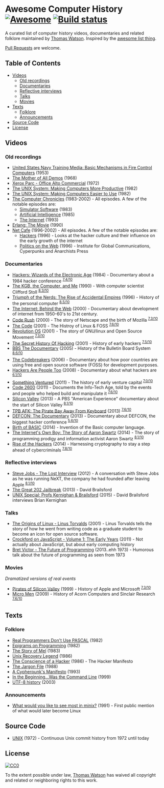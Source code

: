 # Awesome Computer History [![Awesome](https://cdn.rawgit.com/sindresorhus/awesome/d7305f38d29fed78fa85652e3a63e154dd8e8829/media/badge.svg)](https://github.com/sindresorhus/awesome) [![Build status](https://api.travis-ci.org/watson/awesome-computer-history.svg?branch=master)](https://travis-ci.org/watson/awesome-computer-history)

A curated list of computer history videos, documentaries and related folklore maintained by [Thomas Watson](https://twitter.com/wa7son). Inspired by the [awesome list thing](https://github.com/sindresorhus/awesome).

[Pull Requests](https://github.com/watson/awesome-computer-history/edit/master/README.md) are welcome.

## Table of Contents

- [Videos](#videos)
  - [Old recordings](#old-recordings)
  - [Documentaries](#documentaries)
  - [Reflective interviews](#reflective-interviews)
  - [Talks](#talks)
  - [Movies](#movies)
- [Texts](#texts)
  - [Folklore](#folklore)
  - [Announcements](#announcements)
- [Source Code](#source-code)
- [License](#license)

## Videos

### Old recordings

- [United States Navy Training Media: Basic Mechanisms in Fire Control Computers](https://www.youtube.com/playlist?list=PLkPOzHopOIo7ii8LTjgwBT_XMTR7q54KX) (1953)
- [The Mother of All Demos](https://www.youtube.com/watch?v=yJDv-zdhzMY) (1968)
- [Xerox Parc - Office Alto Commercial](https://www.youtube.com/watch?v=M0zgj2p7Ww4) (1972)
- [The UNIX System: Making Computers More Productive](https://www.youtube.com/watch?v=tc4ROCJYbm0) (1982)
- [The UNIX System: Making Computers Easier to Use](https://www.youtube.com/watch?v=XvDZLjaCJuw) (1982)
- [The Computer Chronicles](https://www.youtube.com/channel/UCkJ6eQKpHZgsZBla4JgKj3A) (1983-2002) - All episodes. A few of the notable episodes are:
  - [Simulator Software](https://www.youtube.com/watch?v=ZVZiureyV-s) (1983)
  - [Artificial Intelligence](https://www.youtube.com/watch?v=7Uz3HYfCIGc) (1985)
  - [The Internet](https://www.youtube.com/watch?v=U_o8gerare0) (1993)
- [Erlang: The Movie](https://www.youtube.com/watch?v=xrIjfIjssLE) (1990)
- [Net Cafe](https://archive.org/details/netcafe) (1996-2002) - All episodes. A few of the notable episodes are:
  - [Hackers](https://archive.org/details/nc101_hackers) (1996) - Looks at the hacker culture and their influence on the early growth of the internet
  - [Politics on the Web](https://archive.org/details/nc103_cyberpolitics) (1996) - Institute for Global Communications, Cyperpunks and Anarchists Press

### Documentaries

- [Hackers: Wizards of the Electronic Age](https://www.youtube.com/watch?v=cVCLowi4v7w) (1984) - Documentary about a 1984 hacker conference <sup>[7.4/10](http://www.imdb.com/title/tt1191116/)</sup>
- [The KGB, the Computer, and Me](https://www.youtube.com/watch?v=EcKxaq1FTac) (1990) - With computer scientist Clifford Stoll <sup>[8.3/10](http://www.imdb.com/title/tt0308449/)</sup>
- [Triumph of the Nerds: The Rise of Accidental Empires](https://en.wikipedia.org/wiki/Triumph_of_the_Nerds) (1996) - History of the personal computer <sup>[8.5/10](http://www.imdb.com/title/tt0115398/)</sup>
- [The Internet: Behind the Web](https://www.youtube.com/watch?v=M9ebkjWU6Z4) (2000) - Documentary about development of internet from 1950-60's to 21st century.
- [Code Rush](https://www.youtube.com/watch?v=4Q7FTjhvZ7Y) (2000) - The story of Netscape and the birth of Mozilla <sup>[7.3/10](http://www.imdb.com/title/tt0499004/)</sup>
- [The Code](https://www.youtube.com/watch?v=XMm0HsmOTFI) (2001) - The Histroy of Linux & FOSS <sup>[7.6/10](http://www.imdb.com/title/tt0315417/)</sup>
- [Revolution OS](https://www.youtube.com/watch?v=jw8K460vx1c) (2001) - The story of GNU/linux and Open Source Movement <sup>[7.3/10](http://www.imdb.com/title/tt0308808/)</sup>
- [The Secret History Of Hacking](https://www.youtube.com/watch?v=PUf1d-GuK0Q) (2001) - History of early hackers <sup>[7.5/10](http://www.imdb.com/title/tt2335921/)</sup>
- [BBS The Documentary](https://www.youtube.com/playlist?list=PLgE-9Sxs2IBVgJkY-1ZMj0tIFxsJ-vOkv) (2005) - History of the Bulletin Board System <sup>[8.6/10](http://www.imdb.com/title/tt0460402/)</sup>
- [The Codebreakers](https://www.youtube.com/watch?v=Zc-hlV2xbSg) (2006) - Documentary about how poor countries are using free and open source software (FOSS) for development purposes.
- [Hackers Are People Too](https://www.youtube.com/watch?v=7jciIsuEZWM) (2008) - Documentary about what hackers are <sup>[6.1/10](http://www.imdb.com/title/tt1279942/)</sup>
- [Something Ventured](http://www.imdb.com/title/tt1737747/) (2011) - The history of early venture capital <sup>[7.0/10](http://www.imdb.com/title/tt1737747/)</sup>
- [Code 2600](https://www.youtube.com/watch?v=FAfUjqIbfXo) (2011) - Documents the Info-Tech Age, told by the events and people who helped build and manipulate it <sup>[7.6/10](http://www.imdb.com/title/tt1830538/)</sup>
- [Silicon Valley](http://www.pbs.org/wgbh/americanexperience/films/silicon/) (2013) - A PBS "American Experience" documentary about the start of Silicon Valley <sup>[8.1/10](http://www.imdb.com/title/tt2547530/)</sup>
- [TPB AFK: The Pirate Bay Away From Keyboard](https://www.youtube.com/watch?v=eTOKXCEwo_8) (2013) <sup>[7.6/10](http://www.imdb.com/title/tt2608732/)</sup>
- [DEFCON: The Documentary](https://www.youtube.com/watch?v=3ctQOmjQyYg) (2013) - Documentary about DEFCON, the biggest hacker conference <sup>[5.6/10](http://www.imdb.com/title/tt3010462/)</sup>
- [Birth of BASIC](https://www.youtube.com/watch?v=WYPNjSoDrqw) (2014) - Invention of the Basic computer language.
- [The Internet's Own Boy: The Story of Aaron Swartz](https://www.youtube.com/watch?v=vXr-2hwTk58) (2014) - The story of programming prodigy and information activist Aaron Swartz <sup>[8.1/10](http://www.imdb.com/title/tt3268458/)</sup>
- [Rise of the Hackers](https://www.youtube.com/watch?v=dQnAEiGx1-4) (2014) - Harnessing cryptography to stay a step ahead of cybercriminals <sup>[7.8/10](http://www.imdb.com/title/tt3979842/)</sup>

### Reflective interviews

- [Steve Jobs - The Lost Interview](https://www.youtube.com/watch?v=TRZAJY23xio) (2012) - A conversation with Steve Jobs as he was running NeXT, the company he had founded after leaving Apple <sup>[8.1/10](http://www.imdb.com/title/tt2104994/)</sup>
- [The Great 202 Jailbreak](https://www.youtube.com/watch?v=CVxeuwlvf8w) (2013) - David Brailsford
- [UNIX Special: Profs Kernighan & Brailsford](https://www.youtube.com/watch?v=vT_J6xc-Az0) (2015) - David Brailsford interviews Brian Kernighan


### Talks

- [The Origins of Linux - Linus Torvalds](https://www.youtube.com/watch?v=WVTWCPoUt8w) (2001) - Linus Torvalds tells the story of how he went from writing code as a graduate student to become an icon for open source software.
- [Crockford on JavaScript - Volume 1: The Early Years](https://www.youtube.com/watch?v=JxAXlJEmNMg) (2011) - Not actually about JavaScript, but about early computing history
- [Bret Victor - The Future of Programming](https://www.youtube.com/watch?v=8pTEmbeENF4) (2013..ehh 1973) - Humorous talk about the future of programming as seen from 1973

### Movies

_Dramatized versions of real events_

- [Pirates of Silicon Valley](http://www.imdb.com/title/tt0168122/) (1999) - History of Apple and Microsoft <sup>[7.3/10](http://www.imdb.com/title/tt0168122/)</sup>
- [Micro Men](https://www.youtube.com/watch?v=XXBxV6-zamM) (2009) - History of Acorn Computers and Sinclair Research <sup>[7.6/10](http://www.imdb.com/title/tt1459467/)</sup>

## Texts

### Folklore

- [Real Programmers Don't Use PASCAL](http://web.mit.edu/humor/Computers/real.programmers) (1982)
- [Epigrams on Programming](http://www.cs.yale.edu/homes/perlis-alan/quotes.html) (1982)
- [The Story of Mel](http://www.catb.org/jargon/html/story-of-mel.html) (1983)
- [Unix Recovery Legend](http://www.ee.ryerson.ca/~elf/hack/recovery.html) (1986)
- [The Conscience of a Hacker](http://phrack.org/issues/7/3.html) (1986) - The Hacker Manifesto
- [The Jargon File](http://www.dourish.com/goodies/jargon.html) (1988)
- [A Cypherpunk's Manifesto](https://w2.eff.org/Privacy/Crypto/Crypto_misc/cypherpunk.manifesto) (1993)
- [In the Beginning…Was the Command Line](http://www.cryptonomicon.com/beginning.html) (1999)
- [UTF-8 history](http://www.cl.cam.ac.uk/~mgk25/ucs/utf-8-history.txt) (2003)

### Announcements

- [What would you like to see most in minix?](https://groups.google.com/forum/#!topic/comp.os.minix/dlNtH7RRrGA%5B1-25%5D) (1991) - First public mention of what would later become Linux

## Source Code

- [UNIX](https://github.com/dspinellis/unix-history-repo/tree/Research-Release) (1972) - Continuous Unix commit history from 1972 until today

## License

[![CC0](https://licensebuttons.net/p/zero/1.0/88x31.png)](http://creativecommons.org/publicdomain/zero/1.0/)

To the extent possible under law, [Thomas Watson](https://github.com/watson) has waived all copyright and related or neighboring rights to this work.
